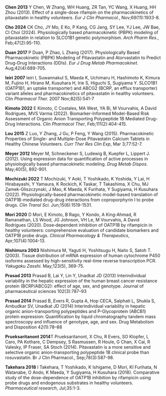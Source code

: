 **Chen 2013** Y Chen, W Zhang, WH Huang, ZR Tan, YC Wang, X Huang, HH Zhou (2013). Effect of a single-dose rifampin on the pharmacokinetics of pitavastatin in healthy volunteers. *Eur J Clin Pharmacol.*, Nov;69(11):1933-8.

**Cho 2024** CK Cho, JY Mo, E Ko, P Kang, CG Jang, SY Lee, YJ Lee, JW Bae, CI Choi  (2024). Physiologically based pharmacokinetic (PBPK) modeling of pitavastatin in relation to SLCO1B1 genetic polymorphism. *Arch Pharm Res.*, Feb;47(2):95-110.

**Duan 2017** P Duan, P Zhao, L Zhang (2017). Physiologically Based Pharmacokinetic (PBPK) Modeling of Pitavastatin and Atorvastatin to Predict Drug-Drug Interactions (DDIs). *Eur J Drug Metab Pharmacokinet.* Aug;42(4):689-705.

**Ieiri 2007** Ieiri I, Suwannakul S, Maeda K, Uchimaru H, Hashimoto K, Kimura M, Fujino H, Hirano M, Kusuhara H, Irie S, Higuchi S, Sugiyama Y. SLCO1B1 (OATP1B1, an uptake transporter) and ABCG2 (BCRP, an efflux transporter) variant alleles and pharmacokinetics of pitavastatin in healthy volunteers. Clin *Pharmacol Ther.* 2007 Nov;82(5):541-7

**Kimoto 2022** E Kimoto, C Costales, MA West, YA Bi, M Vourvahis, A David Rodrigues, MVS Varma (2022). Biomarker-Informed Model-Based Risk Assessment of Organic Anion Transporting Polypeptide 1B Mediated Drug-Drug Interactions. *Clin Pharmacol Ther*, Feb;111(2):404-415.

**Lou 2015** Z Luo, Y Zhang, J Gu, P Feng, Y Wang (2015). Pharmacokinetic Properties of Single- and Multiple-Dose Pitavastatin Calcium Tablets in Healthy Chinese Volunteers. *Curr Ther Res Clin Exp*, Mar 3;77:52-7.

**Meyer 2012** Meyer M, Schneckener S, Ludewig B, Kuepfer L, Lippert J. (2012). Using expression data for quantification of active processes in physiologically based pharmacokinetic modeling. *Drug Metab Dispos*. May;40(5), 892-901.

**Mochizuki 2022** T Mochizuki, Y Aoki, T Yoshikado, K Yoshida, Y Lai, H Hirabayashi, Y Yamaura, K Rockich, K Taskar, T Takashima, X Chu, MJ Zamek-Gliszczynski, J Mao, K Maeda, K Furihata, Y Sugiyama, H Kusuhara (2022). Physiologically-based pharmacokinetic model-based translation of OATP1B-mediated drug-drug interactions from coproporphyrin I to probe drugs. *Clin Transl Sci.* Jun;15(6):1519-1531. 

**Mori 2020** D Mori, E Kimoto, B Rago, Y Kondo, A King‐Ahmad, R Ramanathan, LS Wood, JG Johnson, VH Le, M Vourvahis, A David Rodrigues (2020). Dose‐dependent inhibition of OATP1B by rifampicin in healthy volunteers: comprehensive evaluation of candidate biomarkers and OATP1B probe drugs. *Clinical Pharmacology & Therapeutics*, Apr;107(4):1004-13.

**Nishimura 2003** Nishimura M, Yaguti H, Yoshitsugu H, Naito S, Satoh T. (2003). Tissue distribution of mRNA expression of human cytochrome P450 isoforms assessed by high-sensitivity real-time reverse transcription PCR. *Yakugaku Zasshi.* May;123(5), 369-75.

**Prasad 2013** Prasad B, Lai Y, Lin Y, Unadkat JD (2013) Interindividual variability in the hepatic expression of the human breast cancer resistance protein (BCRP/ABCG2): effect of age, sex, and genotype. Journal of pharmaceutical sciences 102(3):787–93

**Prasad 2014** Prasad B, Evers R, Gupta A, Hop CECA, Salphati L, Shukla S, Ambudkar SV, Unadkat JD (2014) Interindividual variability in hepatic organic anion-transporting polypeptides and P-Glycoprotein (ABCB1) protein expression: Quantification by liquid chromatography tandem mass spectroscopy and influence of genotype, age, and sex. Drug Metabolism and Disposition 42(1):78–88

**Prueksaritanont 2014**T Prueksaritanont, X Chu, R Evers, SO Klopfer, L Caro, PA Kothare, C Dempsey, S Rasmussen, R Houle, G Chan, X Cai, R Valesky, IP Fraser, SA Stoch (2014). Pitavastatin is a more sensitive and selective organic anion-transporting polypeptide 1B clinical probe than rosuvastatin. Br J Clin Pharmacol., Sep;78(3):587-98.

**Takehara 2018** I Takehara, T Yoshikado, K Ishigame, D Mori, KI Furihata, N Watanabe, O Ando, K Maeda, Y Sugiyama, H Kusuhara (2018). Comparative study of the dose-dependence of OATP1B inhibition by rifampicin using probe drugs and endogenous substrates in healthy volunteers. *Pharmaceutical research*, Jul;35:1-3.



